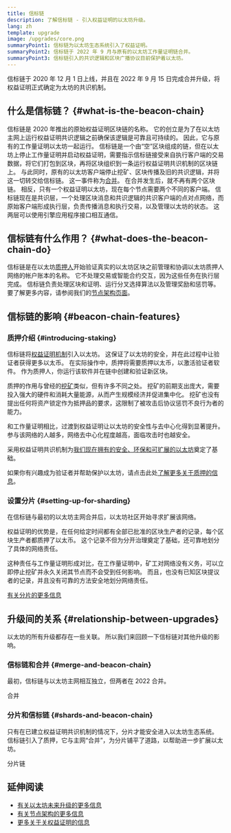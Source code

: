 ```yaml
---
title: 信标链
description: 了解信标链 - 引入权益证明的以太坊升级。
lang: zh
template: upgrade
image: /upgrades/core.png
summaryPoint1: 信标链为以太坊生态系统引入了权益证明。
summaryPoint2: 信标链于 2022 年 9 月与原有的以太坊工作量证明链合并。
summaryPoint3: 信标链引入的共识逻辑和区块广播协议目前保护着以太坊。
---
```


<UpgradeStatus isShipped dateKey="page-upgrades:page-upgrades-beacon-date">
  信标链于 2020 年 12 月 1 日上线，并且在 2022 年 9 月 15 日完成合并升级，将权益证明正式确定为太坊的共识机制。
</UpgradeStatus>

## 什么是信标链？ {#what-is-the-beacon-chain}

信标链是 2020 年推出的原始权益证明区块链的名称。 它的创立是为了在以太坊主网上运行权益证明共识逻辑之前确保该逻辑是可靠且可持续的。 因此，它与原有的工作量证明以太坊一起运行。 信标链是一个由“空”区块组成的链，但在以太坊上停止工作量证明并启动权益证明，需要指示信标链接受来自执行客户端的交易数据，将它们打包到区块，再将区块组织到一条运行权益证明共识机制的区块链上。 与此同时，原有的以太坊客户端停止挖矿、区块传播及旧的共识逻辑，并将这一切转交给信标链。 这一事件称为[合并](/roadmap/merge/)。 在合并发生后，就不再有两个区块链。 相反，只有一个权益证明以太坊，现在每个节点需要两个不同的客户端。 信标链现在是共识层，一个处理区块消息和共识逻辑的共识客户端的点对点网络，而原始客户端形成执行层，负责传播消息和执行交易，以及管理以太坊的状态。 这两层可以使用引擎应用程序接口相互通信。

## 信标链有什么作用？ {#what-does-the-beacon-chain-do}

信标链是在以太坊[质押人](/staking/)开始验证真实的以太坊区块之前管理和协调以太坊质押人网络的帐户账本的名称。 它不处理交易或智能合约交互，因为这些任务在执行层完成。 信标链负责处理区块和证明、运行分叉选择算法以及管理奖励和惩罚等。 要了解更多内容，请参阅我们的[节点架构页面](/developers/docs/nodes-and-clients/node-architecture/#node-comparison)。

## 信标链的影响 {#beacon-chain-features}

### 质押介绍 {#introducing-staking}

信标链将[权益证明机制](/developers/docs/consensus-mechanisms/pos/)引入以太坊。 这保证了以太坊的安全，并在此过程中让验证者获得更多以太币。 在实际操作中，质押将需要质押以太币，以激活验证者软件。 作为质押人，你运行该软件并在链中创建和验证新区块。

质押的作用与曾经的[挖矿](/developers/docs/mining/)类似，但有许多不同之处。 挖矿的前期支出庞大，需要投入强大的硬件和消耗大量能源，从而产生规模经济并促进集中化。 挖矿也没有提出任何将资产锁定作为抵押品的要求，这限制了被攻击后协议惩罚不良行为者的能力。

和工作量证明相比，过渡到权益证明让以太坊的安全性与去中心化得到显著提升。 参与该网络的人越多，网络去中心化程度越高，面临攻击时也越安全。

采用权益证明共识机制为[我们现在拥有的安全、环保和可扩展的以太坊](/roadmap/vision/)奠定了基础。

<InfoBanner emoji=":money_bag:">
  如果你有兴趣成为验证者并帮助保护以太坊，请点击此处<a href="/staking/">了解更多关于质押的信息</a>。
</InfoBanner>

### 设置分片 {#setting-up-for-sharding}

在信标链与最初的以太坊主网合并后，以太坊社区开始寻求扩展该网络。

权益证明的优势是，在任何给定时间都有全部已批准的区块生产者的记录，每个区块生产者都质押了以太币。 这个记录不但为分开治理奠定了基础，还可靠地划分了具体的网络责任。

这种责任与工作量证明形成对比，在工作量证明中，矿工对网络没有义务，可以立即停止挖矿并永久关闭其节点而不会受到任何影响。 而且，也没有已知区块提议者的记录，并且没有可靠的方法安全地划分网络责任。

[有关分片的更多信息](/roadmap/danksharding/)

## 升级间的关系 {#relationship-between-upgrades}

以太坊的所有升级都存在一些关联。 所以我们来回顾一下信标链对其他升级的影响。

### 信标链和合并 {#merge-and-beacon-chain}

最初，信标链与以太坊主网相互独立，但两者在 2022 合并。

<ButtonLink to="/roadmap/merge/">
  合并
</ButtonLink>

### 分片和信标链 {#shards-and-beacon-chain}

只有在已建立权益证明共识机制的情况下，分片才能安全进入以太坊生态系统。 信标链引入了质押，它与主网“合并”，为分片铺平了道路，以帮助进一步扩展以太坊。

<ButtonLink to="/roadmap/danksharding/">
  分片链
</ButtonLink>

## 延伸阅读

- [有关以太坊未来升级的更多信息](/roadmap/vision)
- [有关节点架构的更多信息](/developers/docs/nodes-and-clients/node-architecture)
- [更多关于关权益证明的信息](/developers/docs/consensus-mechanisms/pos)
